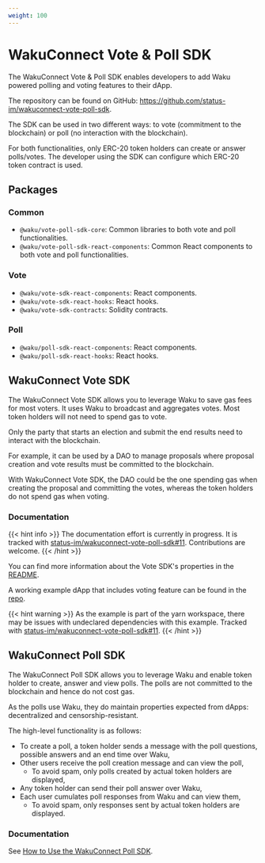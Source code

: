 ```yaml
---
weight: 100
---
```

# WakuConnect Vote & Poll SDK

The WakuConnect Vote & Poll SDK enables developers to add Waku powered polling and voting features to their dApp.

The repository can be found on GitHub: https://github.com/status-im/wakuconnect-vote-poll-sdk.

The SDK can be used in two different ways:
to vote (commitment to the blockchain) or poll (no interaction with the blockchain).

For both functionalities, only ERC-20 token holders can create or answer polls/votes.
The developer using the SDK can configure which ERC-20 token contract is used.

## Packages

### Common

- `@waku/vote-poll-sdk-core`: Common libraries to both vote and poll functionalities.
- `@waku/vote-poll-sdk-react-components`: Common React components to both vote and poll functionalities.

### Vote

- `@waku/vote-sdk-react-components`: React components.
- `@waku/vote-sdk-react-hooks`: React hooks.
- `@waku/vote-sdk-contracts`: Solidity contracts.

### Poll

- `@waku/poll-sdk-react-components`: React components.
- `@waku/poll-sdk-react-hooks`: React hooks.

## WakuConnect Vote SDK

The WakuConnect Vote SDK allows you to leverage Waku to save gas fees for most voters.
It uses Waku to broadcast and aggregates votes.
Most token holders will not need to spend gas to vote.

Only the party that starts an election and submit the end results need to interact with the blockchain.

For example, it can be used by a DAO to manage proposals
where proposal creation and vote results must be committed to the blockchain.

With WakuConnect Vote SDK, the DAO could be the one spending gas when creating the proposal and committing the votes, 
whereas the token holders do not spend gas when voting.

### Documentation

{{< hint info >}}
The documentation effort is currently in progress.
It is tracked with [status-im/wakuconnect-vote-poll-sdk#11](https://github.com/status-im/wakuconnect-vote-poll-sdk/issues/11).
Contributions are welcome.
{{< /hint >}}

You can find more information about the Vote SDK's properties in the [README](https://github.com/status-im/wakuconnect-vote-poll-sdk#wakuconnect-vote-sdk).

A working example dApp that includes voting feature can be found in the [repo](https://github.com/status-im/wakuconnect-vote-poll-sdk/tree/main/packages/example).

{{< hint warning >}}
As the example is part of the yarn workspace,
there may be issues with undeclared dependencies with this example.
Tracked with [status-im/wakuconnect-vote-poll-sdk#11](https://github.com/status-im/wakuconnect-vote-poll-sdk/issues/11).
{{< /hint >}}

## WakuConnect Poll SDK

The WakuConnect Poll SDK allows you to leverage Waku and enable token holder to create, answer and view polls.
The polls are not committed to the blockchain and hence do not cost gas.

As the polls use Waku, they do maintain properties expected from dApps: decentralized and censorship-resistant.

The high-level functionality is as follows:

- To create a poll, a token holder sends a message with the poll questions, possible answers and an end time over Waku,
- Other users receive the poll creation message and can view the poll,
  - To avoid spam, only polls created by actual token holders are displayed,
- Any token holder can send their poll answer over Waku,
- Each user cumulates poll responses from Waku and can view them,
  - To avoid spam, only responses sent by actual token holders are displayed.

### Documentation

See [How to Use the WakuConnect Poll SDK](./poll_sdk).
